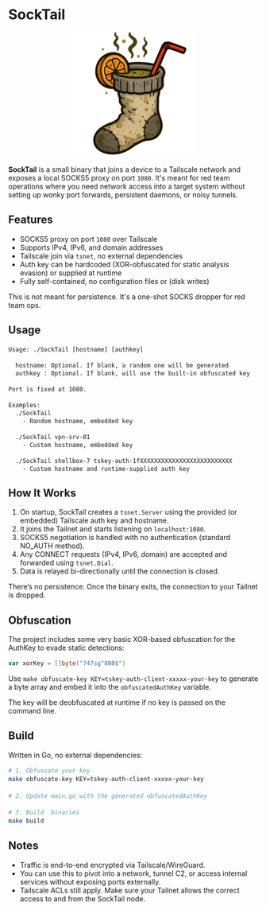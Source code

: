 # SockTail


<p align="center">
  <img src="img/SockTail.png" width="250">
</p>

**SockTail** is a small binary that joins a device to a Tailscale network and exposes a local SOCKS5 proxy on port `1080`. It's meant for red team operations where you need network access into a target system without setting up wonky port forwards, persistent daemons, or noisy tunnels.

## Features

* SOCKS5 proxy on port `1080` over Tailscale
* Supports IPv4, IPv6, and domain addresses
* Tailscale join via `tsnet`, no external dependencies
* Auth key can be hardcoded (XOR-obfuscated for static analysis evasion) or supplied at runtime
* Fully self-contained, no configuration files or (disk writes)

This is not meant for persistence. It's a one-shot SOCKS dropper for red team ops.


## Usage

```
Usage: ./SockTail [hostname] [authkey]

  hostname: Optional. If blank, a random one will be generated
  authkey : Optional. If blank, will use the built-in obfuscated key

Port is fixed at 1080.

Examples:
  ./SockTail
    - Random hostname, embedded key

  ./SockTail vpn-srv-01
    - Custom hostname, embedded key

  ./SockTail shellbox-7 tskey-auth-1fXXXXXXXXXXXXXXXXXXXXXXXXXX
    - Custom hostname and runtime-supplied auth key
```


## How It Works

1. On startup, SockTail creates a `tsnet.Server` using the provided (or embedded) Tailscale auth key and hostname.
2. It joins the Tailnet and starts listening on `localhost:1080`.
3. SOCKS5 negotiation is handled with no authentication (standard NO\_AUTH method).
4. Any CONNECT requests (IPv4, IPv6, domain) are accepted and forwarded using `tsnet.Dial`.
5. Data is relayed bi-directionally until the connection is closed.

There’s no persistence. Once the binary exits, the connection to your Tailnet is dropped.


## Obfuscation

The project includes some very basic XOR-based obfuscation for the AuthKey to evade static detections:

```go
var xorKey = []byte("747sg^8N0$")
```

Use `make obfuscate-key KEY=tskey-auth-client-xxxxx-your-key` to generate a byte array and embed it into the `obfuscatedAuthKey` variable.

The key will be deobfuscated at runtime if no key is passed on the command line.


## Build

Written in Go, no external dependencies:

```bash
# 1. Obfuscate your key
make obfuscate-key KEY=tskey-auth-client-xxxxx-your-key

# 2. Update main.go with the generated obfuscatedAuthKey

# 3. Build  binaries
make build
```

## Notes

* Traffic is end-to-end encrypted via Tailscale/WireGuard.
* You can use this to pivot into a network, tunnel C2, or access internal services without exposing ports externally.
* Tailscale ACLs still apply. Make sure your Tailnet allows the correct access to and from the SockTail node.
